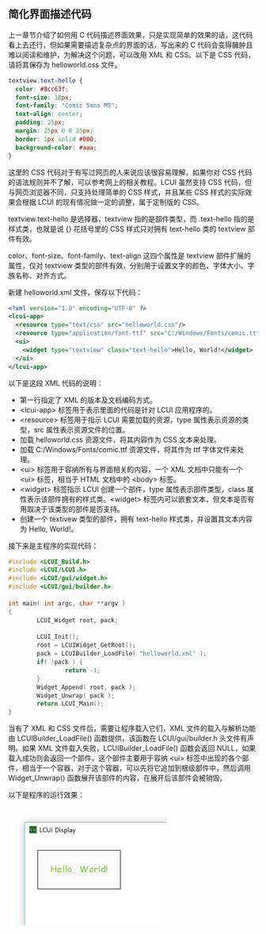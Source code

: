 
## 简化界面描述代码

上一章节介绍了如何用 C 代码描述界面效果，只是实现简单的效果的话，这代码看上去还行，但如果需要描述复杂点的界面的话，写出来的 C 代码会变得臃肿且难以阅读和维护，为解决这个问题，可以改用 XML 和 CSS。以下是 CSS 代码，请将其保存为 helloworld.css 文件。

``` css
textview.text-hello {
  color: #8cc63f;
  font-size: 18px;
  font-family: "Comic Sans MS";
  text-align: center;
  padding: 25px;
  margin: 25px 0 0 25px;
  border: 1px solid #000;
  background-color: #aaa;
}
```

这里的 CSS 代码对于有写过网页的人来说应该很容易理解，如果你对 CSS 代码的语法规则并不了解，可以参考网上的相关教程。LCUI 虽然支持 CSS 代码，但与网页浏览器不同，只支持处理简单的 CSS 样式，并且某些 CSS 样式的实际效果会根据 LCUI 的现有情况做一定的调整，属于定制版的 CSS。

textview.text-hello 是选择器，textview 指的是部件类型，而 .text-hello 指的是样式类，也就是说 {} 花括号里的 CSS 样式只对拥有 text-hello 类的 textview 部件有效。

color、font-size、font-family、text-align 这四个属性是 textview 部件扩展的属性，仅对 textview 类型的部件有效，分别用于设置文字的颜色、字体大小、字族名称、对齐方式。

新建 helloworld.xml 文件，保存以下代码：

``` xml
<?xml version="1.0" encoding="UTF-8" ?>
<lcui-app>
  <resource type="text/css" src="helloworld.css"/>
  <resource type="application/font-ttf" src="C:/Windows/Fonts/comic.ttf"/>
  <ui>
    <widget type="textview" class="text-hello">Hello, World!</widget>
  </ui>
</lcui-app>
```

以下是这段 XML 代码的说明：
- 第一行指定了 XML 的版本及文档编码方式。
- &lt;lcui-app&gt; 标签用于表示里面的代码是针对 LCUI 应用程序的。
- &lt;resource&gt; 标签用于指示 LCUI 需要加载的资源，type 属性表示资源的类型，src 属性表示资源文件的位置。
- 加载 helloworld.css 资源文件，将其内容作为 CSS 文本来处理。
- 加载 C:/Windows/Fonts/comic.ttf 资源文件，将其作为 ttf 字体文件来处理。
- &lt;ui&gt; 标签用于容纳所有与界面相关的内容，一个 XML 文档中只能有一个 &lt;ui&gt; 标签，相当于 HTML 文档中的 &lt;body&gt; 标签。
- &lt;widget&gt; 标签指示 LCUI 创建一个部件，type 属性表示部件类型，class 属性表示该部件拥有的样式类。&lt;widget&gt; 标签内可以嵌套文本，但文本是否有用取决于该类型的部件是否支持。
- 创建一个 textivew 类型的部件，拥有 text-hello 样式类，并设置其文本内容为 Hello, World!。

接下来是主程序的实现代码：

``` c
#include <LCUI_Build.h>
#include <LCUI/LCUI.h>
#include <LCUI/gui/widget.h>
#include <LCUI/gui/builder.h>

int main( int argc, char **argv )
{
        LCUI_Widget root, pack;

        LCUI_Init();
        root = LCUIWidget_GetRoot();
        pack = LCUIBuilder_LoadFile( "helloworld.xml" );
        if( !pack ) {
                return -1;
        }
        Widget_Append( root, pack ); 
        Widget_Unwrap( pack );
        return LCUI_Main();
}
```

当有了 XML 和 CSS 文件后，需要让程序载入它们，XML 文件的载入与解析功能由 LCUIBuilder_LoadFile() 函数提供，该函数在 LCUI/gui/builder.h 头文件有声明。如果 XML 文件载入失败，LCUIBuilder_LoadFile() 函数会返回 NULL，如果载入成功则会返回一个部件，这个部件主要用于容纳 &lt;ui&gt; 标签中出现的各个部件，相当于一个容器，对于这个容器，可以先将它追加到根级部件中，然后调用 Widget_Unwrap() 函数展开该部件的内容，在展开后该部件会被销毁。

以下是程序的运行效果：

![运行效果](../../images//getting_started_step_3.png)
